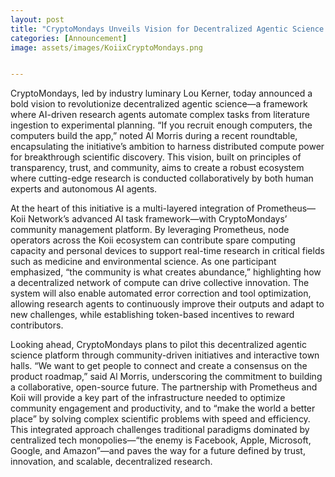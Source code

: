 ```yaml
---
layout: post
title: "CryptoMondays Unveils Vision for Decentralized Agentic Science with Prometheus and Koii"
categories: [Announcement]
image: assets/images/KoiixCryptoMondays.png


---
```


CryptoMondays, led by industry luminary Lou Kerner, today announced a bold vision to revolutionize decentralized agentic science—a framework where AI-driven research agents automate complex tasks from literature ingestion to experimental planning. “If you recruit enough computers, the computers build the app,” noted Al Morris during a recent roundtable, encapsulating the initiative’s ambition to harness distributed compute power for breakthrough scientific discovery. This vision, built on principles of transparency, trust, and community, aims to create a robust ecosystem where cutting-edge research is conducted collaboratively by both human experts and autonomous AI agents.

At the heart of this initiative is a multi-layered integration of Prometheus—Koii Network’s advanced AI task framework—with CryptoMondays’ community management platform. By leveraging Prometheus, node operators across the Koii ecosystem can contribute spare computing capacity and personal devices to support real-time research in critical fields such as medicine and environmental science. As one participant emphasized, “the community is what creates abundance,” highlighting how a decentralized network of compute can drive collective innovation. The system will also enable automated error correction and tool optimization, allowing research agents to continuously improve their outputs and adapt to new challenges, while establishing token-based incentives to reward contributors.

Looking ahead, CryptoMondays plans to pilot this decentralized agentic science platform through community-driven initiatives and interactive town halls. “We want to get people to connect and create a consensus on the product roadmap,” said Al Morris, underscoring the commitment to building a collaborative, open-source future. The partnership with Prometheus and Koii will provide a key part of the infrastructure needed to optimize community engagement and productivity, and to “make the world a better place” by solving complex scientific problems with speed and efficiency. This integrated approach challenges traditional paradigms dominated by centralized tech monopolies—“the enemy is Facebook, Apple, Microsoft, Google, and Amazon”—and paves the way for a future defined by trust, innovation, and scalable, decentralized research.









